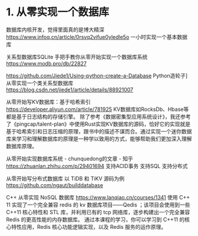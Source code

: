 




# 1. 从零实现一个数据库


数据库内核开发，觉得里面真的是博大精深
https://www.infoq.cn/article/0rsvq2vifue0yledle5o
一小时实现一个基本数据库


关系型数据库SQLite
手把手教你从零开始实现一个数据库系统
https://www.modb.pro/db/22827

https://github.com/Jiede1/Using-python-create-a-Database
Python造轮子]从零实现一个类关系型数据库
https://blog.csdn.net/jiede1/article/details/88921007
















从零开始写KV数据库：基于哈希索引
https://developer.aliyun.com/article/781925
KV数据库如RocksDb、Hbase等都是基于日志结构的存储引擎。
除了参考《数据密集型应用系统设计》，我还参考了《pingcap/talent-plan》中使用Rust实现KV数据库的源码，恰好它的实现就是基于哈希索引和日志压缩的原理，跟书中的描述不谋而合。通过实现一个迷你数据库来学习和理解数据库的原理是一种学以致用的方式，能够帮助我们更加深入理解数据库原理。














从零开始实现数据库系统 - chunquedong的文章 - 知乎
https://zhuanlan.zhihu.com/p/29401694
支持ACID事务
支持SQL
支持分布式






从零开始写分布式数据库
以 TiDB 和 TiKV 源码为例
https://github.com/ngaut/builddatabase


C++ 从零实现 NoSQL 数据库
https://www.lanqiao.cn/courses/1341
使用 C++ 11 实现了一个完全兼容 redis 的 kv 数据库项目——Qedis ；该项目会使用到一些 C++11 核心特性和 STL 库，并利用已有的 tcp 网络库，逐步构建出一个完全兼容 Redis 的更高性能的内存数据库。 通过本课程的学习，你可以学习到 C++11 的核心特性应用，Redis 核心功能逻辑实现，以及 Redis 服务的运作原理。




































